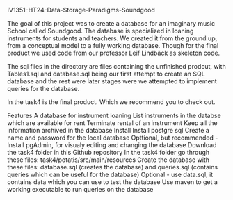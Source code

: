 IV1351-HT24-Data-Storage-Paradigms-Soundgood

The goal of this project was to create a database for an imaginary music School called Soundgood. The database is specialized in loaning instruments for students and teachers. We created it from the ground up, from a conceptual model to a fully working database. Though for the final product we used code from our professor Leif Lindbäck as skeleton code.

The sql files in the directory are files containing the unfinished prodcut, with Tables1.sql and database.sql being our first attempt to create an SQL database and the rest were later stages were we attempted to implement queries for the database.

In the task4 is the final product. Which we recommend you to check out.

Features
A database for instrument loaning
List instruments in the databse which are available for rent
Terminate rental of an instrument
Keep all the information archived in the database
Install
Install postgre sql
Create a name and password for the local database
Opttional, but recommended - Install pgAdmin, for visualy editing and changing the database
Download the task4 folder in this Github repository
In the task4 folder go through these files: task4/potatis/src/main/resources
Create the database with these files: database.sql (creates the database) and queries.sql (contains queries which can be useful for the database)
Optional - use data.sql, it contains data which you can use to test the database
Use maven to get a working executable to run queries on the database

